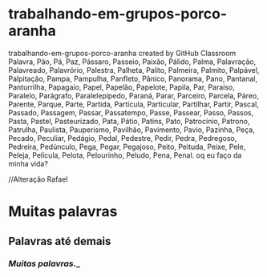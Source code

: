# trabalhando-em-grupos-porco-aranha
trabalhando-em-grupos-porco-aranha created by GitHub Classroom
Palavra, Pão, Pá, Paz, Pássaro, Passeio, Paixão, Pálido, Palma, Palavração, Palavreado, Palavrório, Palestra, Palheta, Palito, Palmeira, Palmito, Palpável, Palpitação, 
Pampa, Pampulha, Panfleto, Pânico, Panorama, Pano, Pantanal, Panturrilha, Papagaio, Papel, Papelão, Papelote, Papila, Par, Paraíso, Paralelo, Parágrafo, Paralelepípedo, 
Paraná, Parar, Parceiro, Parcela, Páreo, Parente, Parque, Parte, Partida, Partícula, Particular, Partilhar, Partir, Pascal, Passado, Passagem, Passar, Passatempo, Passe, 
Passear, Passo, Passos, Pasta, Pastel, Pasteurizado, Pata, Pátio, Patins, Pato, Patrocínio, Patrono, Patrulha, Paulista, Pauperismo, Pavilhão, Pavimento, Pavio, Pazinha, 
Peça, Pecado, Peculiar, Pedágio, Pedal, Pedestre, Pedir, Pedra, Pedregoso, Pedreira, Pedúnculo, Pega, Pegar, Pegajoso, Peito, Peituda, Peixe, Pele, Peleja, Película, 
Pelota, Pelourinho, Peludo, Pena, Penal.
 oq eu faço da minha vida?

 //Alteração Rafael
 # Muitas palavras
 ## Palavras até demais
 ### _Muitas palavras.__